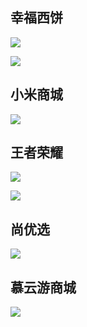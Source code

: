 ## 幸福西饼

![](https://github.com/xiangxiongfly/web_example/blob/main/%E4%BB%BF%E5%B9%B8%E7%A6%8F%E8%A5%BF%E9%A5%BC(HTML+CSS)/%E9%A6%96%E9%A1%B5.jpeg?raw=true)

![](https://github.com/xiangxiongfly/web_example/blob/main/%E4%BB%BF%E5%B9%B8%E7%A6%8F%E8%A5%BF%E9%A5%BC(HTML+CSS)/%E8%AF%A6%E6%83%85.jpeg?raw=true)



## 小米商城

![](https://github.com/xiangxiongfly/web_example/blob/main/%E4%BB%BF%E5%B0%8F%E7%B1%B3%E5%95%86%E5%9F%8E(HTML5+CSS3)/a.jpeg?raw=true)



## 王者荣耀

![](https://github.com/xiangxiongfly/web_example/blob/main/%E4%BB%BF%E7%8E%8B%E8%80%85%E8%8D%A3%E8%80%80%E5%AE%98%E7%BD%91(HTML5+CSS3)/a.jpeg?raw=true)

![](https://github.com/xiangxiongfly/web_example/blob/main/%E4%BB%BF%E7%8E%8B%E8%80%85%E8%8D%A3%E8%80%80%E5%AE%98%E7%BD%91(HTML5+CSS3)/b.jpeg?raw=true)



## 尚优选

![](https://github.com/xiangxiongfly/web_example/blob/main/%E4%BB%BF%E5%B0%9A%E4%BC%98%E9%80%89/a.jpeg?raw=true)



## 慕云游商城

![](https://github.com/xiangxiongfly/web_example/blob/main/%E4%BB%BF%E6%85%95%E4%BA%91%E6%B8%B8%E5%95%86%E5%9F%8E/a.png?raw=true)

